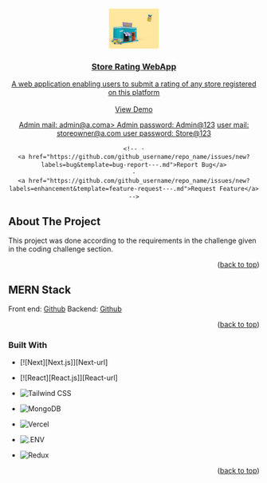 <!-- PROJECT LOGO -->
<br />
<div align="center">
  <a href="https://github.com/github_username/repo_name">
    <img src="public/store3d.jpg" alt="Logo" width="100" height="80"
  </a>

<h3 align="center">Store Rating WebApp</h3>

  <p align="center">
    A web application enabling users to submit a rating of any store
registered on this platform
    <br />
    <!-- <a href="https://github.com/github_username/repo_name"><strong>Explore the docs »</strong></a>
    <br /> -->
    <br />
    <a href="https://store-rating-app.vercel.app/">View Demo</a>
    <div>
    <a href="https://store-rating-app.vercel.app/">Admin mail: admin@a.coma>
    <a href="https://store-rating-app.vercel.app/">Admin password: Admin@123</a>
    <a href="https://store-rating-app.vercel.app/">user mail: storeowner@a.com </a>
    <a href="https://store-rating-app.vercel.app/">user password: Store@123 </a>
    </div>
    
    <!-- ·
    <a href="https://github.com/github_username/repo_name/issues/new?labels=bug&template=bug-report---.md">Report Bug</a>
    ·
    <a href="https://github.com/github_username/repo_name/issues/new?labels=enhancement&template=feature-request---.md">Request Feature</a> -->
  </p>
</div>

<!-- ABOUT THE PROJECT -->

## About The Project

<!-- [![Product Name Screen Shot][product-screenshot]](https://example.com) -->

This project was done according to the requirements in the challenge given in the coding challenge section.

<p align="right">(<a href="#readme-top">back to top</a>)</p>

## MERN Stack

<!-- [![Product Name Screen Shot][product-screenshot]](https://example.com) -->

Front end: [Github](https://github.com/RajathRao2000/store-rating-app-frontend)
Backend: [Github](https://github.com/RajathRao2000/backend_store-rating-app)

<p align="right">(<a href="#readme-top">back to top</a>)</p>

### Built With

- [![Next][Next.js]][Next-url]
- [![React][React.js]][React-url]

- ![Tailwind CSS](https://img.shields.io/static/v1?style=for-the-badge&message=Tailwind+CSS&color=222222&logo=Tailwind+CSS&logoColor=06B6D4&label=)
- ![MongoDB](https://img.shields.io/static/v1?style=for-the-badge&message=MongoDB&color=47A248&logo=MongoDB&logoColor=FFFFFF&label=)
- ![Vercel](https://img.shields.io/static/v1?style=for-the-badge&message=Vercel&color=000000&logo=Vercel&logoColor=FFFFFF&label=)
- ![.ENV](https://img.shields.io/static/v1?style=for-the-badge&message=.ENV&color=222222&logo=.ENV&logoColor=ECD53F&label=)
- ![Redux](https://img.shields.io/static/v1?style=for-the-badge&message=Redux&color=764ABC&logo=Redux&logoColor=FFFFFF&label=)

<p align="right">(<a href="#readme-top">back to top</a>)</p>

